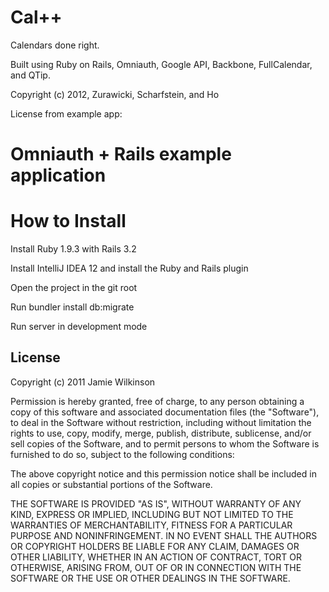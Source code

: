 Cal++
=====

Calendars done right.

Built using Ruby on Rails, Omniauth, Google API, Backbone, FullCalendar, and QTip.

Copyright (c) 2012, Zurawicki, Scharfstein, and Ho


License from example app:

Omniauth + Rails example application
==================================


How to Install
==============

Install Ruby 1.9.3 with Rails 3.2

Install IntelliJ IDEA 12 and install the Ruby and Rails plugin

Open the project in the git root

Run
    bundler install
    db:migrate

Run server in development mode

License
-------

Copyright (c) 2011 Jamie Wilkinson

Permission is hereby granted, free of charge, to any person obtaining a copy of this software and associated documentation files (the "Software"), to deal in the Software without restriction, including without limitation the rights to use, copy, modify, merge, publish, distribute, sublicense, and/or sell copies of the Software, and to permit persons to whom the Software is furnished to do so, subject to the following conditions:

The above copyright notice and this permission notice shall be included in all copies or substantial portions of the Software.

THE SOFTWARE IS PROVIDED "AS IS", WITHOUT WARRANTY OF ANY KIND, EXPRESS OR IMPLIED, INCLUDING BUT NOT LIMITED TO THE WARRANTIES OF MERCHANTABILITY, FITNESS FOR A PARTICULAR PURPOSE AND NONINFRINGEMENT. IN NO EVENT SHALL THE AUTHORS OR COPYRIGHT HOLDERS BE LIABLE FOR ANY CLAIM, DAMAGES OR OTHER LIABILITY, WHETHER IN AN ACTION OF CONTRACT, TORT OR OTHERWISE, ARISING FROM, OUT OF OR IN CONNECTION WITH THE SOFTWARE OR THE USE OR OTHER DEALINGS IN THE SOFTWARE.
